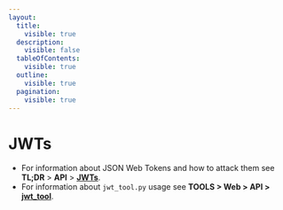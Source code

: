 ```yaml
---
layout:
  title:
    visible: true
  description:
    visible: false
  tableOfContents:
    visible: true
  outline:
    visible: true
  pagination:
    visible: true
---
```


# JWTs

* For information about JSON Web Tokens and how to attack them see **TL;DR** > **API** > [**JWTs**](../api/tests/authentication/jwts/).
* For information about `jwt_tool.py` usage see **TOOLS > Web > API >** [**jwt\_tool**](../../tools/web/api/jwt\_tool.md).
